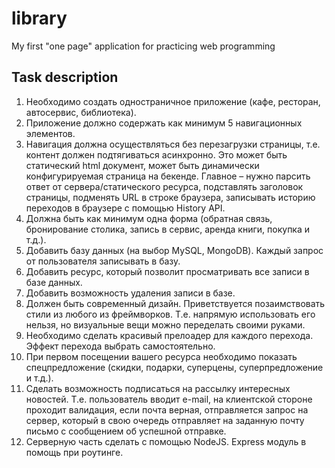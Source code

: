 # library
My first "one page" application for practicing web programming

## Task description
1.	Необходимо создать одностраничное приложение (кафе, ресторан, автосервис, библиотека).
2.	Приложение должно содержать как минимум 5 навигационных элементов.
3.	Навигация должна осуществляться без перезагрузки страницы, т.е. контент должен подтягиваться асинхронно. Это может быть статический html документ, может быть динамически конфигурируемая страница на бекенде. Главное – нужно парсить ответ от сервера/статического ресурса, подставлять заголовок страницы, подменять URL в строке браузера, записывать историю переходов в браузере с помощью History API.
4.	Должна быть как минимум одна форма (обратная связь, бронирование столика, запись в сервис, аренда книги, покупка и т.д.).
5.	Добавить базу данных (на выбор MySQL, MongoDB). Каждый запрос от пользователя записывать в базу.
6.	Добавить ресурс, который позволит просматривать все записи в базе данных.
7.	Добавить возможность удаления записи в базе.
8.	Должен быть современный дизайн. Приветствуется позаимствовать стили из любого из фреймворков. Т.е. напрямую использовать его нельзя, но визуальные вещи можно переделать своими руками.
9.	Необходимо сделать красивый прелоадер для каждого перехода. Эффект перехода выбрать самостоятельно.
10.	При первом посещении вашего ресурса необходимо показать спецпредложение (скидки, подарки, суперцены, суперпредложение и т.д.).
11.	Сделать возможность подписаться на рассылку интересных новостей. Т.е. пользователь вводит e-mail, на клиентской стороне проходит валидация, если почта верная, отправляется запрос на сервер, который в свою очередь отправляет на заданную почту письмо с сообщением об успешной отправке.
12.	Серверную часть сделать с помощью NodeJS. Express модуль в помощь при роутинге.
